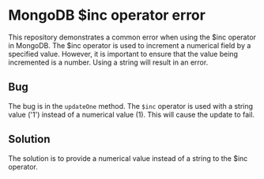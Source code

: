 # MongoDB $inc operator error
This repository demonstrates a common error when using the $inc operator in MongoDB. The $inc operator is used to increment a numerical field by a specified value. However, it is important to ensure that the value being incremented is a number.  Using a string will result in an error.

## Bug
The bug is in the `updateOne` method. The `$inc` operator is used with a string value ('1') instead of a numerical value (1). This will cause the update to fail. 

## Solution
The solution is to provide a numerical value instead of a string to the $inc operator.
